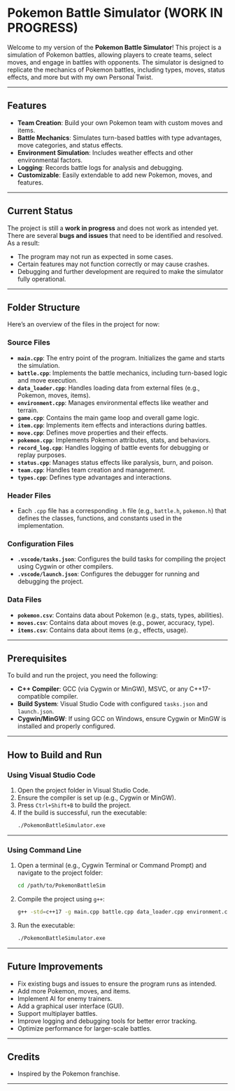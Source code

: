 # Pokemon Battle Simulator (WORK IN PROGRESS)

Welcome to my version of the **Pokemon Battle Simulator**! This project is a simulation of Pokemon battles, allowing players to create teams, select moves, and engage in battles with opponents. The simulator is designed to replicate the mechanics of Pokemon battles, including types, moves, status effects, and more but with my own Personal Twist.

---

## Features
- **Team Creation**: Build your own Pokemon team with custom moves and items.
- **Battle Mechanics**: Simulates turn-based battles with type advantages, move categories, and status effects.
- **Environment Simulation**: Includes weather effects and other environmental factors.
- **Logging**: Records battle logs for analysis and debugging.
- **Customizable**: Easily extendable to add new Pokemon, moves, and features.

---

## Current Status
The project is still a **work in progress** and does not work as intended yet. There are several **bugs and issues** that need to be identified and resolved. As a result:
- The program may not run as expected in some cases.
- Certain features may not function correctly or may cause crashes.
- Debugging and further development are required to make the simulator fully operational.

---

## Folder Structure
Here’s an overview of the files in the project for now:

### Source Files
- **`main.cpp`**: The entry point of the program. Initializes the game and starts the simulation.
- **`battle.cpp`**: Implements the battle mechanics, including turn-based logic and move execution.
- **`data_loader.cpp`**: Handles loading data from external files (e.g., Pokemon, moves, items).
- **`environment.cpp`**: Manages environmental effects like weather and terrain.
- **`game.cpp`**: Contains the main game loop and overall game logic.
- **`item.cpp`**: Implements item effects and interactions during battles.
- **`move.cpp`**: Defines move properties and their effects.
- **`pokemon.cpp`**: Implements Pokemon attributes, stats, and behaviors.
- **`record_log.cpp`**: Handles logging of battle events for debugging or replay purposes.
- **`status.cpp`**: Manages status effects like paralysis, burn, and poison.
- **`team.cpp`**: Handles team creation and management.
- **`types.cpp`**: Defines type advantages and interactions.

### Header Files
- Each `.cpp` file has a corresponding `.h` file (e.g., `battle.h`, `pokemon.h`) that defines the classes, functions, and constants used in the implementation.

### Configuration Files
- **`.vscode/tasks.json`**: Configures the build tasks for compiling the project using Cygwin or other compilers.
- **`.vscode/launch.json`**: Configures the debugger for running and debugging the project.

### Data Files
- **`pokemon.csv`**: Contains data about Pokemon (e.g., stats, types, abilities).
- **`moves.csv`**: Contains data about moves (e.g., power, accuracy, type).
- **`items.csv`**: Contains data about items (e.g., effects, usage).

---

## Prerequisites
To build and run the project, you need the following:
- **C++ Compiler**: GCC (via Cygwin or MinGW), MSVC, or any C++17-compatible compiler.
- **Build System**: Visual Studio Code with configured `tasks.json` and `launch.json`.
- **Cygwin/MinGW**: If using GCC on Windows, ensure Cygwin or MinGW is installed and properly configured.

---

## How to Build and Run

### Using Visual Studio Code
1. Open the project folder in Visual Studio Code.
2. Ensure the compiler is set up (e.g., Cygwin or MinGW).
3. Press `Ctrl+Shift+B` to build the project.
4. If the build is successful, run the executable:
   ```bash
   ./PokemonBattleSimulator.exe

---

### Using Command Line
1. Open a terminal (e.g., Cygwin Terminal or Command Prompt) and navigate to the project folder:
   ```bash
   cd /path/to/PokemonBattleSim
   ```
2. Compile the project using `g++`:
   ```bash
   g++ -std=c++17 -g main.cpp battle.cpp data_loader.cpp environment.cpp game.cpp item.cpp move.cpp pokemon.cpp record_log.cpp status.cpp team.cpp types.cpp -o PokemonBattleSimulator.exe
   ```
3. Run the executable:
   ```bash
   ./PokemonBattleSimulator.exe
   ```

---

## Future Improvements
- Fix existing bugs and issues to ensure the program runs as intended.
- Add more Pokemon, moves, and items.
- Implement AI for enemy trainers.
- Add a graphical user interface (GUI).
- Support multiplayer battles.
- Improve logging and debugging tools for better error tracking.
- Optimize performance for larger-scale battles.

---

## Credits
- Inspired by the Pokemon franchise.

---
